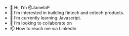 - 👋 Hi, I’m @JamelaP
- 👀 I’m interested in building fintech and edtech products.
- 🌱 I’m currently learning Javascript.
- 💞️ I’m looking to collaborate on 
- 📫 How to reach me via LinkedIn

<!---
JamelaP/JamelaP is a ✨ special ✨ repository because its `README.md` (this file) appears on your GitHub profile.
You can click the Preview link to take a look at your changes.
--->

